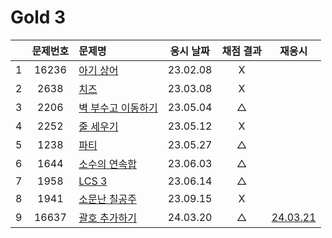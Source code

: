 # Gold 3

|     | 문제번호 | 문제명                          | 응시 날짜 | 채점 결과 |            재응시             |
| :-: | :------: | :------------------------------ | :-------: | :-------: | :---------------------------: |
|  1  |  16236   | [아기 상어](./16236.js)         | 23.02.08  |     X     |
|  2  |   2638   | [치즈](./2638.js)               | 23.03.08  |     X     |
|  3  |   2206   | [벽 부수고 이동하기](./2206.js) | 23.05.04  |     △     |
|  4  |   2252   | [줄 세우기](./2252.js)          | 23.05.12  |     X     |
|  5  |   1238   | [파티](./1238.js)               | 23.05.27  |     △     |
|  6  |   1644   | [소수의 연속합](./1644.js)      | 23.06.03  |     △     |
|  7  |   1958   | [LCS 3](./1958.js)              | 23.06.14  |     △     |
|  8  |   1941   | [소문난 칠공주](./1941.js)      | 23.09.15  |     X     |
|  9  |  16637   | [괄호 추가하기](./16637.js)     | 24.03.20  |     △     | [24.03.21](./replay/16637.js) |
